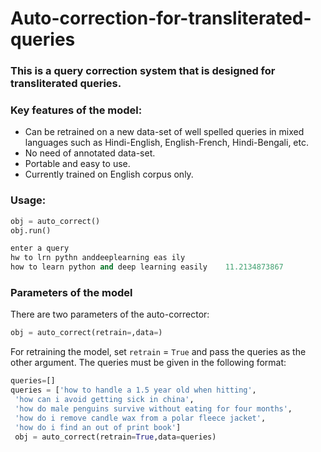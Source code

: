 # Auto-correction-for-transliterated-queries
### This is a query correction system that is designed for transliterated queries.
### Key features of the model:
  - Can be retrained on a new data-set of well spelled queries in mixed languages such as Hindi-English, English-French, Hindi-Bengali, etc.
  - No need of annotated data-set.
  - Portable and easy to use.
  - Currently trained on English corpus only.
  
### Usage:
```python
obj = auto_correct()
obj.run()

enter a query
hw to lrn pythn anddeeplearning eas ily
how to learn python and deep learning easily    11.2134873867
```
### Parameters of the model
There are two parameters of the auto-corrector:
```python
obj = auto_correct(retrain=,data=)
```
For retraining the model, set `retrain` = `True` and pass the queries as the other argument. The queries must be given in the following format:
```python
queries=[]
queries = ['how to handle a 1.5 year old when hitting',
 'how can i avoid getting sick in china',
 'how do male penguins survive without eating for four months',
 'how do i remove candle wax from a polar fleece jacket',
 'how do i find an out of print book']
 obj = auto_correct(retrain=True,data=queries)
```
